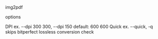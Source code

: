 img2pdf


options


DPI    ex.  --dpi 300 300, --dpi 150                default: 600 600
Quick  ex. --quick, -q                              skips bitperfect lossless conversion check